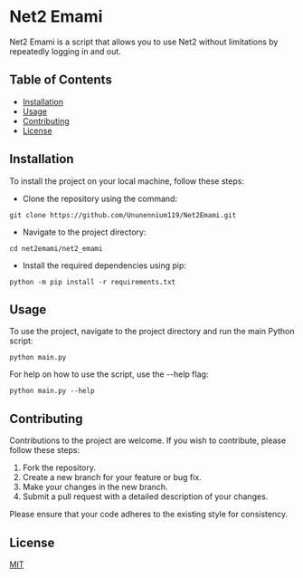 # Net2 Emami

Net2 Emami is a script that allows you to use Net2 without limitations by repeatedly logging in and out.

## Table of Contents

- [Installation](#installation)
- [Usage](#usage)
- [Contributing](#contributing)
- [License](#license)

## Installation

To install the project on your local machine, follow these steps:
- Clone the repository using the command:

```shell
git clone https://github.com/Ununennium119/Net2Emami.git
```
- Navigate to the project directory:

```shell
cd net2emami/net2_emami
```

- Install the required dependencies using pip:

```shell
python -m pip install -r requirements.txt
```

## Usage

To use the project, navigate to the project directory and run the main Python script:

```shell
python main.py
```

For help on how to use the script, use the --help flag:

```shell
python main.py --help
```

## Contributing

Contributions to the project are welcome. If you wish to contribute, please follow these steps:

1. Fork the repository.
2. Create a new branch for your feature or bug fix.
3. Make your changes in the new branch.
4. Submit a pull request with a detailed description of your changes.

Please ensure that your code adheres to the existing style for consistency.

## License

[MIT](https://choosealicense.com/licenses/mit/)
